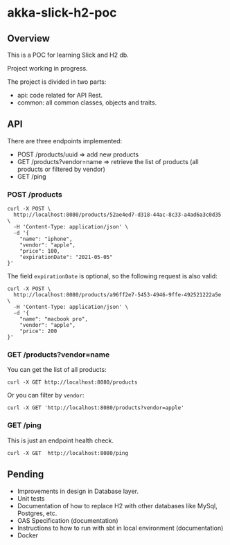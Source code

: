 # akka-slick-h2-poc

## Overview

This is a POC for learning Slick and H2 db.

Project working in progress.

The project is divided in two parts:

- api: code related for API Rest.
- common: all common classes, objects and traits.

## API

There are three endpoints implemented:

- POST /products/uuid => add new products
- GET /products?vendor=name => retrieve the list of products (all products or filtered by vendor)
- GET /ping

### POST /products

```
curl -X POST \
  http://localhost:8080/products/52ae4ed7-d318-44ac-8c33-a4ad6a3c0d35 \
  -H 'Content-Type: application/json' \
  -d '{
    "name": "iphone",
    "vendor": "apple",
    "price": 100,
    "expirationDate": "2021-05-05"
}'
```

The field `expirationDate` is optional, so the following request is also valid:

```
curl -X POST \
  http://localhost:8080/products/a96ff2e7-5453-4946-9ffe-492521222a5e \
  -H 'Content-Type: application/json' \
  -d '{
    "name": "macbook pro",
    "vendor": "apple",
    "price": 200
}'
```

### GET /products?vendor=name

You can get the list of all products:

```
curl -X GET http://localhost:8080/products 
```

Or you can filter by `vendor`:

```
curl -X GET 'http://localhost:8080/products?vendor=apple' 
```

### GET /ping

This is just an endpoint health check.

```
curl -X GET  http://localhost:8080/ping 
```

## Pending 

- Improvements in design in Database layer.
- Unit tests
- Documentation of how to replace H2 with other databases like MySql, Postgres, etc.
- OAS Specification (documentation)
- Instructions to how to run with sbt in local environment (documentation)
- Docker 
 